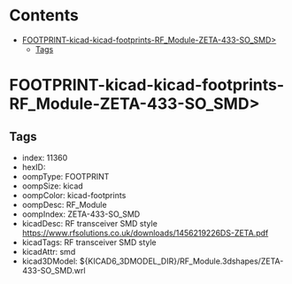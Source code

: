 



Contents
========

* [FOOTPRINT-kicad-kicad-footprints-RF_Module-ZETA-433-SO_SMD>](#footprint-kicad-kicad-footprints-rf_module-zeta-433-so_smd)
	* [Tags](#tags)

# FOOTPRINT-kicad-kicad-footprints-RF_Module-ZETA-433-SO_SMD>

## Tags

- index: 11360
- hexID: 
- oompType: FOOTPRINT
- oompSize: kicad
- oompColor: kicad-footprints
- oompDesc: RF_Module
- oompIndex: ZETA-433-SO_SMD
- kicadDesc: RF transceiver SMD style https://www.rfsolutions.co.uk/downloads/1456219226DS-ZETA.pdf
- kicadTags: RF transceiver SMD style
- kicadAttr: smd
- kicad3DModel: ${KICAD6_3DMODEL_DIR}/RF_Module.3dshapes/ZETA-433-SO_SMD.wrl
